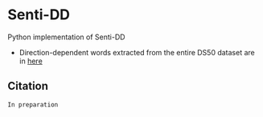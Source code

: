 # Senti-DD

Python implementation of Senti-DD

* Direction-dependent words extracted from the entire DS50 dataset are in [here](https://github.com/sophia-jihye/Senti-DD/tree/main/data/DS50_Entire/direction_dependent_entities.csv)

## Citation
```
In preparation
```
